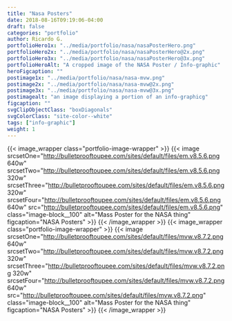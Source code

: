 ```yaml
---
title: "Nasa Posters"
date: 2018-08-16T09:19:06-04:00
draft: false
categories: "portfolio"
author: Ricardo G.
portfolioHero1x: "../media/portfolio/nasa/nasaPosterHero.png"
portfolioHero2x: "../media/portfolio/nasa/nasaPosterHero@2x.png"
portfolioHero3x: "../media/portfolio/nasa/nasaPosterHero@3x.png"
portfolioHeroAlt: "A cropped image of the NASA Poster / Info-graphic"
heroFigcaption: ""
postimage1x: "../media/portfolio/nasa/nasa-mvw.png"
postimage2x: "../media/portfolio/nasa/nasa-mvw@2x.png"
postimage3x: "../media/portfolio/nasa/nasa-mvw@3x.png"
postimagealt: "an image displaying a portion of an info-graphicg"
figcaption: ""
svgClipObjectClass: "boxDiagonals"
svgColorClass: "site-color--white"
tags: ["info-graphic"]
weight: 1
---
```



{{< image_wrapper class="portfolio-image-wrapper" >}}
    {{< image srcsetOne="http://bulletprooftoupee.com/sites/default/files/em.v8.5.6.png 640w" srcsetTwo="http://bulletprooftoupee.com/sites/default/files/em.v8.5.6.png 320w" srcsetThree="http://bulletprooftoupee.com/sites/default/files/em.v8.5.6.png 320w" srcsetFour="http://bulletprooftoupee.com/sites/default/files/em.v8.5.6.png 640w" src="http://bulletprooftoupee.com/sites/default/files/em.v8.5.6.png" class="image-block__100" alt="Mass Poster for the NASA thing" figcaption="NASA Posters" >}}
{{< /image_wrapper >}}
{{< image_wrapper class="portfolio-image-wrapper" >}}
    {{< image srcsetOne="http://bulletprooftoupee.com/sites/default/files/mvw.v8.7.2.png 640w" srcsetTwo="http://bulletprooftoupee.com/sites/default/files/mvw.v8.7.2.png 320w" srcsetThree="http://bulletprooftoupee.com/sites/default/files/mvw.v8.7.2.png 320w" srcsetFour="http://bulletprooftoupee.com/sites/default/files/mvw.v8.7.2.png 640w" src="http://bulletprooftoupee.com/sites/default/files/mvw.v8.7.2.png" class="image-block__100" alt="Mass Poster for the NASA thing" figcaption="NASA Posters" >}}
{{< /image_wrapper >}}